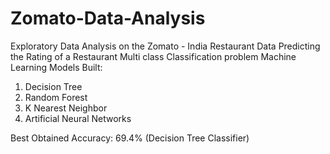 # Zomato-Data-Analysis
Exploratory Data Analysis on the Zomato - India Restaurant Data
Predicting the Rating of a Restaurant
Multi class Classification problem
Machine Learning Models Built:
  1. Decision Tree
  2. Random Forest
  3. K Nearest Neighbor
  4. Artificial Neural Networks
  
Best Obtained Accuracy: 69.4% (Decision Tree Classifier)

